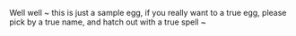 Well well ~
this is just a sample egg,
if you really want to a true egg,
please pick by a true name,
and hatch out with a true spell ~
